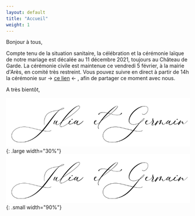 ```yaml
---
layout: default
title: "Accueil"
weight: 1
---
```


Bonjour à tous,

Compte tenu de la situation sanitaire, la célébration et la cérémonie laïque de notre mariage est décalée au 11 décembre 2021, toujours au Château de Garde.
La cérémonie civile est maintenue ce vendredi 5 février, à la mairie d'Arès, en comité très restreint. Vous pouvez suivre en direct à partir de 14h la cérémonie sur  -> [ce lien](https://www.twitch.tv/juliaetgermain) <- , afin de partager ce moment avec nous.

A très bientôt,

![signature](/assets/Signature.jpg){: .large width="30%"}
![signature](/assets/Signature.jpg){: .small width="90%"}
